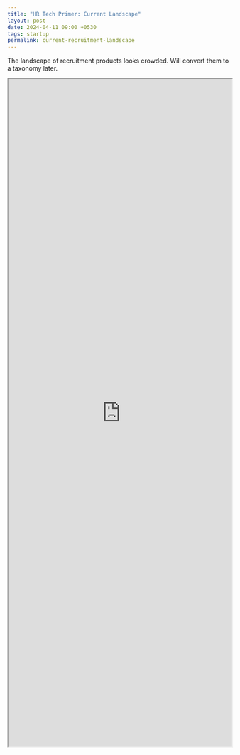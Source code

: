 ```yaml
---
title: "HR Tech Primer: Current Landscape"
layout: post
date: 2024-04-11 09:00 +0530
tags: startup
permalink: current-recruitment-landscape
---
```


The landscape of recruitment products looks crowded. Will convert them to a taxonomy later.

<iframe src="https://docs.google.com/spreadsheets/d/1xVZdDWA2pQ7n5oebGfFWLs9EL8qR6OQNt2KpB4IuD7Y/edit?usp=sharing" width="100%" height="1500"></iframe>